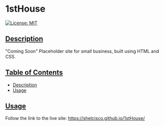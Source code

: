 # 1stHouse
[![License: MIT](https://img.shields.io/badge/License-MIT-blue.svg)](https://opensource.org/licenses/MIT)

## [Description](#table-of-content)

"Coming Soon" Placeholder site for small business, built using HTML and CSS. 

## [Table of Contents](#table-of-content)

* [Description](#description)
* [Usage](#usage)

## [Usage](#table-of-content)

Follow the link to the live site: https://shelcisco.github.io/1stHouse/
